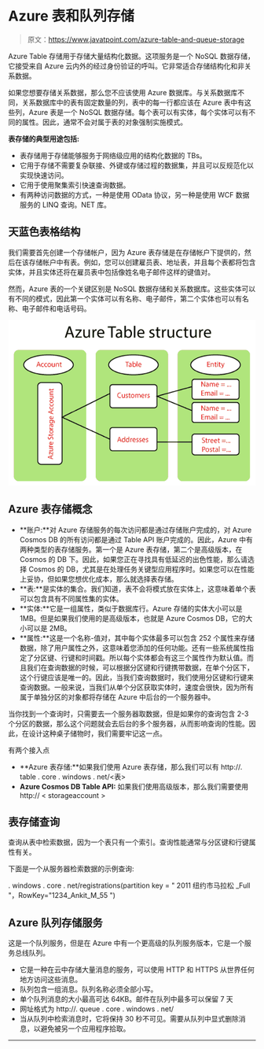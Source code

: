 # Azure 表和队列存储

> 原文：<https://www.javatpoint.com/azure-table-and-queue-storage>

Azure Table 存储用于存储大量结构化数据。这项服务是一个 NoSQL 数据存储，它接受来自 Azure 云内外的经过身份验证的呼叫。它非常适合存储结构化和非关系数据。

如果您想要存储关系数据，那么您不应该使用 Azure 数据库。与关系数据库不同，关系数据库中的表有固定数量的列，表中的每一行都应该在 Azure 表中有这些列，Azure 表是一个 NoSQL 数据存储。每个表可以有实体，每个实体可以有不同的属性。因此，通常不会对属于表的对象强制实施模式。

**表存储的典型用途包括:**

*   表存储用于存储能够服务于网络级应用的结构化数据的 TBs。
*   它用于存储不需要复杂联接、外键或存储过程的数据集，并且可以反规范化以实现快速访问。
*   它用于使用聚集索引快速查询数据。
*   有两种访问数据的方式，一种是使用 OData 协议，另一种是使用 WCF 数据服务的 LINQ 查询。NET 库。

## 天蓝色表格结构

我们需要首先创建一个存储帐户，因为 Azure 表存储是在存储帐户下提供的，然后在该存储帐户中有表。例如，您可以创建雇员表、地址表，并且每个表都将包含实体，并且实体还将在雇员表中包括像姓名电子邮件这样的键值对。

然而，Azure 表的一个关键区别是 NoSQL 数据存储和关系数据库。这些实体可以有不同的模式，因此第一个实体可以有名称、电子邮件，第二个实体也可以有名称、电子邮件和电话号码。

![Azure Table and Queue Storage](img/5337c8ef5605b590f0214da2c9eeca41.png)

## Azure 表存储概念

*   **账户:**对 Azure 存储服务的每次访问都是通过存储账户完成的，对 Azure Cosmos DB 的所有访问都是通过 Table API 账户完成的。因此，Azure 中有两种类型的表存储服务。第一个是 Azure 表存储，第二个是高级版本，在 Cosmos 的 DB 下。因此，如果您正在寻找具有低延迟的出色性能，那么请选择 Cosmos 的 DB，尤其是在处理任务关键型应用程序时。如果您可以在性能上妥协，但如果您想优化成本，那么就选择表存储。
*   **表:**是实体的集合。我们知道，表不会将模式放在实体上，这意味着单个表可以包含具有不同属性集的实体。
*   **实体:**它是一组属性，类似于数据库行。Azure 存储的实体大小可以是 1MB。但是如果我们使用的是高级版本，也就是 Azure Cosmos DB，它的大小可以是 2MB。
*   **属性:**这是一个名称-值对，其中每个实体最多可以包含 252 个属性来存储数据，除了用户属性之外，这意味着您添加的任何功能。还有一些系统属性指定了分区键、行键和时间戳。所以每个实体都会有这三个属性作为默认值。而且我们在查询数据的时候，可以根据分区键和行键携带数据，在单个分区下，这个行键应该是唯一的。因此，当我们查询数据时，我们使用分区键和行键来查询数据。一般来说，当我们从单个分区获取实体时，速度会很快，因为所有属于单独分区的对象都将存储在 Azure 中后台的一个服务器中。

当你找到一个查询时，只需要去一个服务器取数据，但是如果你的查询包含 2-3 个分区的数据，那么这个问题就会去后台的多个服务器，从而影响查询的性能。因此，在设计这种桌子储物时，我们需要牢记这一点。

有两个接入点

*   **Azure 表存储:**如果我们使用 Azure 表存储，那么我们可以有 http://<storage account>. table . core . windows . net/<表>
*   **Azure Cosmos DB Table API:** 如果我们使用高级版本，那么我们需要使用 http:// < storageaccount >

## 表存储查询

查询从表中检索数据，因为一个表只有一个索引。查询性能通常与分区键和行键属性有关。

下面是一个从服务器检索数据的示例查询:

<account>. windows . core . net/registrations(partition key = " 2011 纽约市马拉松 _Full "，RowKey="1234_Ankit_M_55 ")</account>

## Azure 队列存储服务

这是一个队列服务，但是在 Azure 中有一个更高级的队列服务版本，它是一个服务总线队列。

*   它是一种在云中存储大量消息的服务，可以使用 HTTP 和 HTTPS 从世界任何地方访问这些消息。
*   队列包含一组消息。队列名称必须全部小写。
*   单个队列消息的大小最高可达 64KB。邮件在队列中最多可以保留 7 天
*   网址格式为 http://<storage account="">. queue . core . windows . net/</storage>
*   当从队列中检索消息时，它将保持 30 秒不可见。需要从队列中显式删除消息，以避免被另一个应用程序拾取。

* * *